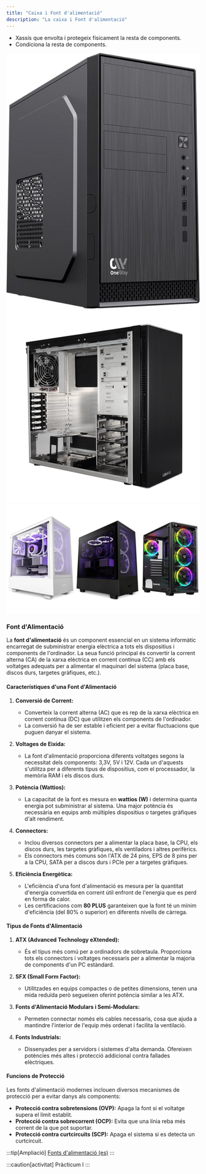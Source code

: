 ```yaml
---
title: "Caixa i Font d'alimentació"
description: "La caixa i Font d'alimentació"
---
```


- Xassís que envolta i protegeix físicament la resta de components.
- Condiciona la resta de components.

![Caixa1](../../../../assets/ut1/pc1.jpg)
![Caixa2](../../../../assets/ut1/pc2.jpg)
![Caixa3](../../../../assets/ut1/pc3.webp)

### **Font d'Alimentació**

La **font d'alimentació** és un component essencial en un sistema informàtic encarregat de subministrar energia elèctrica a tots els dispositius i components de l'ordinador. La seua funció principal és convertir la corrent alterna (CA) de la xarxa elèctrica en corrent contínua (CC) amb els voltatges adequats per a alimentar el maquinari del sistema (placa base, discos durs, targetes gràfiques, etc.).

#### **Característiques d'una Font d'Alimentació**

1. **Conversió de Corrent:**
   - Converteix la corrent alterna (AC) que es rep de la xarxa elèctrica en corrent contínua (DC) que utilitzen els components de l'ordinador.
   - La conversió ha de ser estable i eficient per a evitar fluctuacions que puguen danyar el sistema.

2. **Voltages de Eixida:**
   - La font d'alimentació proporciona diferents voltatges segons la necessitat dels components: 3,3V, 5V i 12V. Cada un d'aquests s'utilitza per a diferents tipus de dispositius, com el processador, la memòria RAM i els discos durs.

3. **Potència (Wattios):**
   - La capacitat de la font es mesura en **wattios (W)** i determina quanta energia pot subministrar al sistema. Una major potència és necessària en equips amb múltiples dispositius o targetes gràfiques d'alt rendiment.

4. **Connectors:**
   - Inclou diversos connectors per a alimentar la placa base, la CPU, els discos durs, les targetes gràfiques, els ventiladors i altres perifèrics.
   - Els connectors més comuns són l'ATX de 24 pins, EPS de 8 pins per a la CPU, SATA per a discos durs i PCIe per a targetes gràfiques.

5. **Eficiència Energètica:**
   - L'eficiència d'una font d'alimentació es mesura per la quantitat d'energia convertida en corrent útil enfront de l'energia que es perd en forma de calor.
   - Les certificacions com **80 PLUS** garanteixen que la font té un mínim d'eficiència (del 80% o superior) en diferents nivells de càrrega.

#### **Tipus de Fonts d'Alimentació**

1. **ATX (Advanced Technology eXtended):**
   - És el tipus més comú per a ordinadors de sobretaula. Proporciona tots els connectors i voltatges necessaris per a alimentar la majoria de components d'un PC estàndard.

2. **SFX (Small Form Factor):**
   - Utilitzades en equips compactes o de petites dimensions, tenen una mida reduïda però segueixen oferint potència similar a les ATX.

3. **Fonts d'Alimentació Modulars i Semi-Modulars:**
   - Permeten connectar només els cables necessaris, cosa que ajuda a mantindre l'interior de l'equip més ordenat i facilita la ventilació.

4. **Fonts Industrials:**
   - Dissenyades per a servidors i sistemes d'alta demanda. Ofereixen potències més altes i protecció addicional contra fallades elèctriques.

#### **Funcions de Protecció**

Les fonts d'alimentació modernes inclouen diversos mecanismes de protecció per a evitar danys als components:

- **Protecció contra sobretensions (OVP):** Apaga la font si el voltatge supera el límit establit.
- **Protecció contra sobrecorrent (OCP):** Evita que una línia reba més corrent de la que pot suportar.
- **Protecció contra curtcircuits (SCP):** Apaga el sistema si es detecta un curtcircuit.



:::tip[Ampliació]
[Fonts d'alimentació (es)](https://www.coolmod.com/blog/categorias/componentes/tipos-de-fuente-de-alimentacion-para-pc/)
:::

:::caution[activitat]
Pràcticum I
:::
